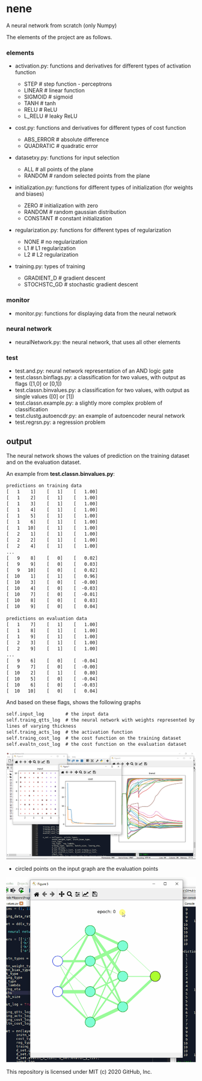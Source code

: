 # nene
A neural network from scratch (only Numpy)

The elements of the project are as follows.

### elements

- activation.py: functions and derivatives for different types of activation function

    - STEP     # step function - perceptrons
    - LINEAR   # linear function
    - SIGMOID  # sigmoid
    - TANH     # tanh
    - RELU     # ReLU
    - L_RELU   # leaky ReLU

- cost.py: functions and derivatives for different types of cost function

    - ABS_ERROR  # absolute difference
    - QUADRATIC  # quadratic error

- datasetxy.py: functions for input selection

    - ALL     # all points of the plane
    - RANDOM  # random selected points from the plane

- initialization.py: functions for different types of initialization (for weights and biases)

    - ZERO      # initialization with zero
    - RANDOM    # random gaussian distribution
    - CONSTANT  # constant initialization

- regularization.py: functions for different types of regularization

    - NONE  # no regularization
    - L1    # L1 regularization
    - L2    # L2 regularization

- training.py: types of training

    - GRADIENT_D   # gradient descent
    - STOCHSTC_GD  # stochastic gradient descent

### monitor

- monitor.py: functions for displaying data from the neural network

### neural network

- neuralNetwork.py: the neural network, that uses all other elements

### test

- test.and.py: neural network representation of an AND logic gate
- test.classn.binflags.py: a classification for two values, with output as flags ([1,0] or [0,1])
- test.classn.binvalues.py: a classification for two values, with output as single values ([0] or [1])
- test.classn.example.py: a slightly more complex problem of classification
- test.clustg.autoencdr.py: an example of autoencoder neural network
- test.regrsn.py: a regression problem

## output

The neural network shows the values of prediction on the training dataset and on the evaluation dataset.

An example from **test.classn.binvalues.py**:

    predictions on training data
    [   1    1]    [   1]    [   1.00]    
    [   1    2]    [   1]    [   1.00]    
    [   1    3]    [   1]    [   1.00]    
    [   1    4]    [   1]    [   1.00]    
    [   1    5]    [   1]    [   1.00]    
    [   1    6]    [   1]    [   1.00]    
    [   1   10]    [   1]    [   1.00]    
    [   2    1]    [   1]    [   1.00]    
    [   2    2]    [   1]    [   1.00]    
    [   2    4]    [   1]    [   1.00]    
    ...
    [   9    8]    [   0]    [   0.02]    
    [   9    9]    [   0]    [   0.03]    
    [   9   10]    [   0]    [   0.02]    
    [  10    1]    [   1]    [   0.96]    
    [  10    3]    [   0]    [  -0.00]    
    [  10    4]    [   0]    [  -0.03]    
    [  10    7]    [   0]    [  -0.01]    
    [  10    8]    [   0]    [   0.03]    
    [  10    9]    [   0]    [   0.04]    

    predictions on evaluation data
    [   1    7]    [   1]    [   1.00]    
    [   1    8]    [   1]    [   1.00]    
    [   1    9]    [   1]    [   1.00]    
    [   2    3]    [   1]    [   1.00]    
    [   2    9]    [   1]    [   1.00]    
    ...
    [   9    6]    [   0]    [  -0.04]    
    [   9    7]    [   0]    [  -0.00]    
    [  10    2]    [   1]    [   0.80]    
    [  10    5]    [   0]    [  -0.04]    
    [  10    6]    [   0]    [  -0.03]    
    [  10   10]    [   0]    [   0.04]    

And based on these flags, shows the following graphs

    self.input_log        # the input data
    self.traing_qtts_log  # the neural network with weights represented by lines of varying thickness
    self.traing_acts_log  # the activation function
    self.traing_cost_log  # the cost function on the training dataset
    self.evaltn_cost_log  # the cost function on the evaluation dataset

![plots](https://github.com/danielefdf/nene/blob/main/docs/plots.bmp)

- circled points on the input graph are the evaluation points

![neural network plot](https://github.com/danielefdf/nene/blob/main/docs/nnplot.gif)

This repository is licensed under MIT (c) 2020 GitHub, Inc.



